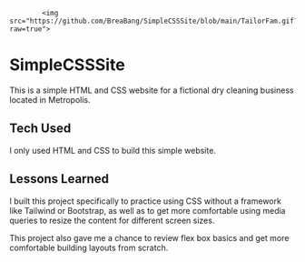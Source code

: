 
            <img src="https://github.com/BreaBang/SimpleCSSSite/blob/main/TailorFam.gif?raw=true">
    

# SimpleCSSSite

This is a simple HTML and CSS website for a fictional dry cleaning business located in Metropolis. 

## Tech Used

I only used HTML and CSS to build this simple website.

## Lessons Learned

I built this project specifically to practice using CSS without a framework like Tailwind or Bootstrap, as well as to get more comfortable using media queries to resize the content for different screen sizes.

This project also gave me a chance to review flex box basics and get more comfortable building layouts from scratch.
